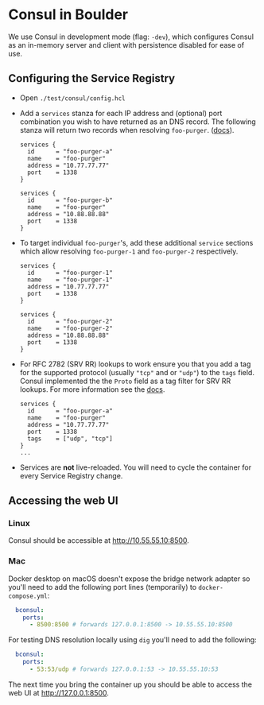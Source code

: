 # Consul in Boulder
We use Consul in development mode (flag: `-dev`), which configures Consul as an
in-memory server and client with persistence disabled for ease of use.

## Configuring the Service Registry

- Open `./test/consul/config.hcl`
- Add a `services` stanza for each IP address and (optional) port combination
  you wish to have returned as an DNS record. The following stanza will return
  two records when resolving `foo-purger`.
  ([docs](https://www.consul.io/docs/discovery/services)).
  
  ```hcl
  services {
    id      = "foo-purger-a"
    name    = "foo-purger"
    address = "10.77.77.77"
    port    = 1338
  }

  services {
    id      = "foo-purger-b"
    name    = "foo-purger"
    address = "10.88.88.88"
    port    = 1338
  }
  ```
- To target individual `foo-purger`'s, add these additional `service` sections
  which allow resolving `foo-purger-1` and `foo-purger-2` respectively.

  ```hcl
  services {
    id      = "foo-purger-1"
    name    = "foo-purger-1"
    address = "10.77.77.77"
    port    = 1338
  }

  services {
    id      = "foo-purger-2"
    name    = "foo-purger-2"
    address = "10.88.88.88"
    port    = 1338
  }
  ```
- For RFC 2782 (SRV RR) lookups to work ensure you that you add a tag for the
  supported protocol (usually `"tcp"` and or `"udp"`) to the `tags` field.
  Consul implemented the the `Proto` field as a tag filter for SRV RR lookups.
  For more information see the
  [docs](https://www.consul.io/docs/discovery/dns#rfc-2782-lookup).
  
  ```hcl
  services {
    id      = "foo-purger-a"
    name    = "foo-purger"
    address = "10.77.77.77"
    port    = 1338
    tags    = ["udp", "tcp"]
  }
  ...
  ```
- Services are **not** live-reloaded. You will need to cycle the container for
  every Service Registry change. 

## Accessing the web UI

### Linux

Consul should be accessible at http://10.55.55.10:8500.

### Mac

Docker desktop on macOS doesn't expose the bridge network adapter so you'll need
to add the following port lines (temporarily) to `docker-compose.yml`:

```yaml
  bconsul:
    ports:
      - 8500:8500 # forwards 127.0.0.1:8500 -> 10.55.55.10:8500
```

For testing DNS resolution locally using `dig` you'll need to add the following:
```yaml
  bconsul:
    ports:
      - 53:53/udp # forwards 127.0.0.1:53 -> 10.55.55.10:53
```

The next time you bring the container up you should be able to access the web UI
at http://127.0.0.1:8500.
